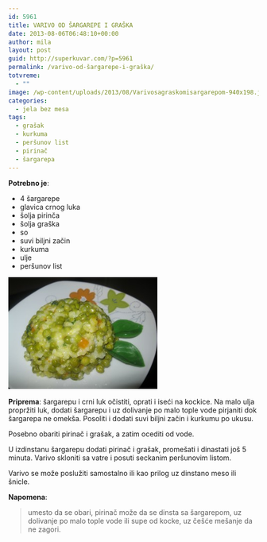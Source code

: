 ```yaml
---
id: 5961
title: VARIVO OD ŠARGAREPE I GRAŠKA
date: 2013-08-06T06:48:10+00:00
author: mila
layout: post
guid: http://superkuvar.com/?p=5961
permalink: /varivo-od-šargarepe-i-graška/
totvreme:
  - ""
image: /wp-content/uploads/2013/08/Varivosagraskomisargarepom-940x198.jpg
categories:
  - jela bez mesa
tags:
  - grašak
  - kurkuma
  - peršunov list
  - pirinač
  - šargarepa
---
```

**Potrebno je**:

  * 4 šargarepe
  * glavica crnog luka
  * šolja pirinča
  * šolja graška
  * so
  * suvi biljni začin
  * kurkuma
  * ulje
  * peršunov list

<img class="alignnone size-medium wp-image-5962" src="/wp-content/uploads/2013/08/Varivosagraskomisargarepom-300x225.jpg" alt="Varivosagraskomisargarepom" width="300" height="225" /> 

**Priprema**: šargarepu i crni luk očistiti, oprati i iseći na kockice. Na malo ulja propržiti luk, dodati šargarepu i uz dolivanje po malo tople vode pirjaniti dok šargarepa ne omekša. Posoliti i dodati suvi biljni začin i kurkumu po ukusu.

Posebno obariti pirinač i grašak, a zatim ocediti od vode.

U izdinstanu šargarepu dodati pirinač i grašak, promešati i dinastati još 5 minuta. Varivo skloniti sa vatre i posuti seckanim peršunovim listom.

Varivo se može poslužiti samostalno ili kao prilog uz dinstano meso ili šnicle.

**Napomena**: 
> umesto da se obari, pirinač može da se dinsta sa šargarepom, uz dolivanje po malo tople vode ili supe od kocke, uz češće mešanje da ne zagori.